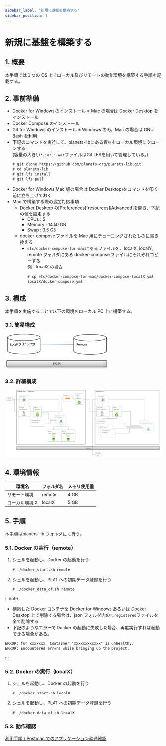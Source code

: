 ```yaml
---
sidebar_label: "新規に基盤を構築する"
sidebar_position: 1
---
```


# 新規に基盤を構築する

## 1. 概要

本手順では１つの OS 上でローカル及びリモートの動作環境を構築する手順を記載する。

## 2. 事前準備

- Docker for Windows のインストール ※ Mac の場合は Docker Desktop をインストール
- Docker Compose のインストール
- Git for Windows のインストール ※ Windows のみ。Mac の場合は GNU Bash を利用
- 下記のコマンドを実行して、planets-libにある資材をローカル環境にクローンする  
  (容量の大きい`*.jar`, `*.war`ファイルはGit LFSを用いて管理している。)
    ```
    # git clone https://github.com/planets-org/planets-lib.git
    # cd planets-lib
    # git lfs install
    # git lfs pull
    ```
- Docker for Windows(Mac 版の場合は Docker Desktop)をコマンドを叩く前に立ち上げておく
- Mac で構築する際の追加対応事項
  - Docker Desktop の[Preferences][resources][Advanced]を開き、下記の値を設定する
    - CPUs : 5
    - Memory : 14.50 GB
    - Swap : 3.5 GB
  - docker-compose ファイルを Mac 用にチューニングされたものに書き換える
    - `etc/docker-compose-for-mac`にあるファイルを、localX, localY, remote フォルダにある docker-compose ファイルにそれぞれコピーする  
      例：localX の場合  
        ```
        # cp etc/docker-compose-for-mac/docker-compose-localX.yml localX/docker-compose.yml
        ```

## 3. 構成

本手順を実施することで以下の環境をローカル PC 上に構築する。

### 3.1. 簡易構成

![image.png](../.attachments/image-c9dffbbe-12a7-4552-8e63-4963392936fc.png)

### 3.2. 詳細構成

![image.png](../.attachments/image-9cccddd2-45b1-4469-822b-1da946e5888c.png)

## 4. 環境情報

| 環境名         | フォルダ名 | メモリ使用量 |
| -------------- | ---------- | ------------ |
| リモート環境   | remote     | 4 GB         |
| ローカル環境 X | localX     | 5 GB         |

## 5. 手順

本手順はplanets-lib フォルダにて行う。

### 5.1. Docker の実行（remote）

1.  シェルを起動し、Docker の起動を行う

    ```
    # ./docker_start.sh remote
    ```

1.  シェルを起動し、PLAT への初期データ登録を行う

    ```
    # ./docker_data_of.sh remote
    ```

:::note

- 構築した Docker コンテナを Docker for Windows あるいは Docker Desktop 上で削除する場合は、json フォルダ内の`*.registered`ファイルを全て削除する
- 下記のようなエラーで Docker の起動に失敗した場合、再度実行すれば起動できる場合がある。
```
ERROR: for xxxxxxx  Container "xxxxxxxxxxxx" is unhealthy.
ERROR: Encountered errors while bringing up the project.
```

:::

### 5.2. Docker の実行（localX）

1.  シェルを起動し、Docker の起動を行う

    ```
    # ./docker_start.sh localX
    ```

1.  シェルを起動し、PLAT への初期データ登録を行う

    ```
    # ./docker_data_of.sh localX
    ```

### 5.3. 動作確認

[利用手順 / Postman でのアプリケーション疎通確認](../Usage/operation_check.md)
